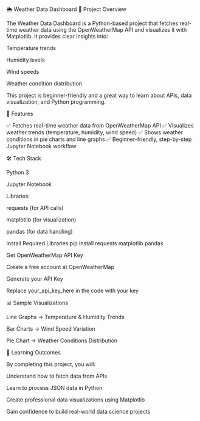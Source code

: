 🌦️ Weather Data Dashboard
📌 Project Overview

The Weather Data Dashboard is a Python-based project that fetches real-time weather data using the OpenWeatherMap API and visualizes it with Matplotlib.
It provides clear insights into:

Temperature trends

Humidity levels

Wind speeds

Weather condition distribution

This project is beginner-friendly and a great way to learn about APIs, data visualization, and Python programming.

🚀 Features

✅ Fetches real-time weather data from OpenWeatherMap API
✅ Visualizes weather trends (temperature, humidity, wind speed)
✅ Shows weather conditions in pie charts and line graphs
✅ Beginner-friendly, step-by-step Jupyter Notebook workflow

🛠️ Tech Stack

Python 3

Jupyter Notebook

Libraries:

requests (for API calls)

matplotlib (for visualization)

pandas (for data handling)




Install Required Libraries
pip install requests matplotlib pandas

Get OpenWeatherMap API Key

Create a free account at OpenWeatherMap

Generate your API Key

Replace your_api_key_here in the code with your key

📊 Sample Visualizations

Line Graphs → Temperature & Humidity Trends

Bar Charts → Wind Speed Variation

Pie Chart → Weather Conditions Distribution

🎯 Learning Outcomes

By completing this project, you will:

Understand how to fetch data from APIs

Learn to process JSON data in Python

Create professional data visualizations using Matplotlib

Gain confidence to build real-world data science projects

